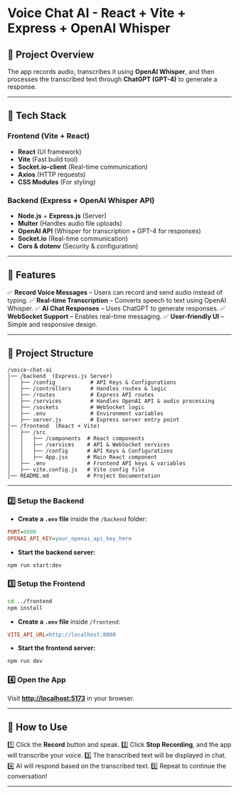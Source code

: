 # **Voice Chat AI - React + Vite + Express + OpenAI Whisper**

## **📌 Project Overview**
The app records audio, transcribes it using **OpenAI Whisper**, and then processes the transcribed text through **ChatGPT (GPT-4)** to generate a response.

---

## **🚀 Tech Stack**
### **Frontend (Vite + React)**
- **React** (UI framework)
- **Vite** (Fast build tool)
- **Socket.io-client** (Real-time communication)
- **Axios** (HTTP requests)
- **CSS Modules** (For styling)

### **Backend (Express + OpenAI Whisper API)**
- **Node.js** + **Express.js** (Server)
- **Multer** (Handles audio file uploads)
- **OpenAI API** (Whisper for transcription + GPT-4 for responses)
- **Socket.io** (Real-time communication)
- **Cors & dotenv** (Security & configuration)

---

## **🎤 Features**
✅ **Record Voice Messages** – Users can record and send audio instead of typing.
✅ **Real-time Transcription** – Converts speech to text using OpenAI Whisper.
✅ **AI Chat Responses** – Uses ChatGPT to generate responses.
✅ **WebSocket Support** – Enables real-time messaging.
✅ **User-friendly UI** – Simple and responsive design.

---

## **📂 Project Structure**
```
/voice-chat-ai
│── /backend  (Express.js Server)
│   ├── /config           # API Keys & Configurations
│   ├── /controllers      # Handles routes & logic
│   ├── /routes           # Express API routes
│   ├── /services         # Handles OpenAI API & audio processing
│   ├── /sockets          # WebSocket logic
│   ├── .env              # Environment variables
│   ├── server.js         # Express server entry point
│── /frontend  (React + Vite)
│   ├── /src
│   │   ├── /components  # React components
│   │   ├── /services    # API & WebSocket services
│   │   ├── /config      # API Keys & Configurations
│   │   ├── App.jsx      # Main React component
│   ├── .env             # Frontend API keys & variables
│   ├── vite.config.js   # Vite config file
│── README.md            # Project Documentation
```

---



### **2️⃣ Setup the Backend**

- **Create a `.env` file** inside the `/backend` folder:
```ini
PORT=8000
OPENAI_API_KEY=your_openai_api_key_here
```

- **Start the backend server:**
```sh
npm run start:dev
```

### **3️⃣ Setup the Frontend**
```sh
cd ../frontend
npm install
```

- **Create a `.env` file** inside `/frontend`:
```ini
VITE_API_URL=http://localhost:8000
```

- **Start the frontend server:**
```sh
npm run dev
```

### **4️⃣ Open the App**
Visit **[http://localhost:5173](http://localhost:5173)** in your browser.

---

## **📌 How to Use**
1️⃣ Click the **Record** button and speak.
2️⃣ Click **Stop Recording**, and the app will transcribe your voice.
3️⃣ The transcribed text will be displayed in chat.
4️⃣ AI will respond based on the transcribed text.
5️⃣ Repeat to continue the conversation!

---